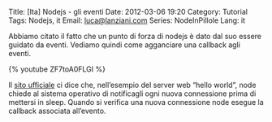 Title: [Ita] Nodejs - gli eventi
Date: 2012-03-06 19:20
Category: Tutorial
Tags: Nodejs, it
Email: luca@lanziani.com
Series: NodeInPillole
Lang: it

Abbiamo citato il fatto che un punto di forza di nodejs è dato dal suo essere guidato da eventi.
Vediamo quindi come agganciare una callback agli eventi.

{% youtube ZF7toA0FLGI %}

Il [sito ufficiale]( http://nodejs.org/about/) ci dice che, nell’esempio del server web “hello world”, node chiede al sistema operativo di notificagli ogni nuova connessione prima di mettersi in sleep.
Quando si verifica una nuova connessione node esegue la callback associata all’evento.

